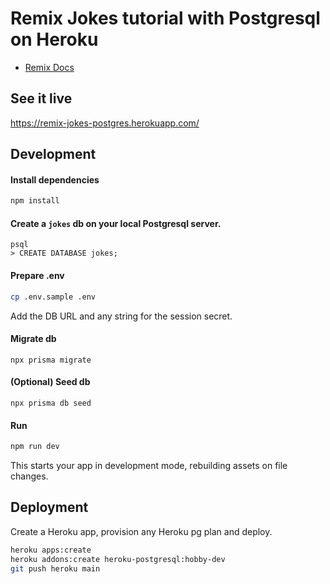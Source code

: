 # Remix Jokes tutorial with Postgresql on Heroku

- [Remix Docs](https://remix.run/docs)

## See it live

https://remix-jokes-postgres.herokuapp.com/

## Development

#### Install dependencies
```sh
npm install
```

#### Create a `jokes` db on your local Postgresql server.
```
psql
> CREATE DATABASE jokes;
```

#### Prepare .env
```sh
cp .env.sample .env
```
Add the DB URL and any string for the session secret.

#### Migrate db
```
npx prisma migrate
```

#### (Optional) Seed db
```
npx prisma db seed
```

#### Run
```sh
npm run dev
```

This starts your app in development mode, rebuilding assets on file changes.

## Deployment

Create a Heroku app, provision any Heroku pg plan and deploy.

```sh
heroku apps:create
heroku addons:create heroku-postgresql:hobby-dev
git push heroku main
```